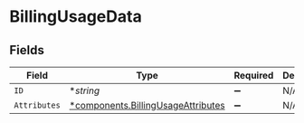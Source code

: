 # BillingUsageData


## Fields

| Field                                                                                   | Type                                                                                    | Required                                                                                | Description                                                                             |
| --------------------------------------------------------------------------------------- | --------------------------------------------------------------------------------------- | --------------------------------------------------------------------------------------- | --------------------------------------------------------------------------------------- |
| `ID`                                                                                    | **string*                                                                               | :heavy_minus_sign:                                                                      | N/A                                                                                     |
| `Attributes`                                                                            | [*components.BillingUsageAttributes](../../models/components/billingusageattributes.md) | :heavy_minus_sign:                                                                      | N/A                                                                                     |